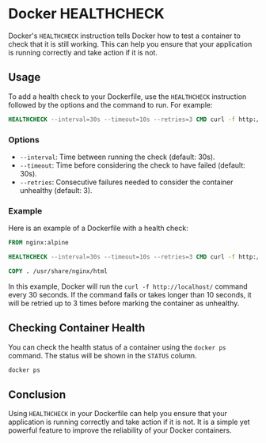 # Docker HEALTHCHECK

Docker's `HEALTHCHECK` instruction tells Docker how to test a container to check that it is still working. This can help you ensure that your application is running correctly and take action if it is not.

## Usage

To add a health check to your Dockerfile, use the `HEALTHCHECK` instruction followed by the options and the command to run. For example:

```dockerfile
HEALTHCHECK --interval=30s --timeout=10s --retries=3 CMD curl -f http://localhost/ || exit 1
```

### Options

- `--interval`: Time between running the check (default: 30s).
- `--timeout`: Time before considering the check to have failed (default: 30s).
- `--retries`: Consecutive failures needed to consider the container unhealthy (default: 3).

### Example

Here is an example of a Dockerfile with a health check:

```dockerfile
FROM nginx:alpine

HEALTHCHECK --interval=30s --timeout=10s --retries=3 CMD curl -f http://localhost/ || exit 1

COPY . /usr/share/nginx/html
```

In this example, Docker will run the `curl -f http://localhost/` command every 30 seconds. If the command fails or takes longer than 10 seconds, it will be retried up to 3 times before marking the container as unhealthy.

## Checking Container Health

You can check the health status of a container using the `docker ps` command. The status will be shown in the `STATUS` column.

```sh
docker ps
```

## Conclusion

Using `HEALTHCHECK` in your Dockerfile can help you ensure that your application is running correctly and take action if it is not. It is a simple yet powerful feature to improve the reliability of your Docker containers.
